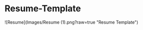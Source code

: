 # Resume-Template

![Resume](Images/Resume (1).png?raw=true "Resume Template")
          
          


